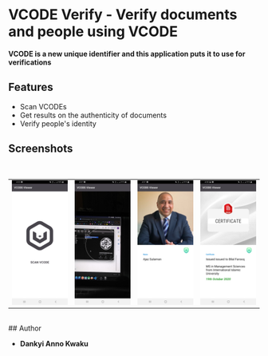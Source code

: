 # VCODE Verify - Verify documents and people using VCODE
**VCODE is a new unique identifier and this application puts it to use for verifications**

## Features
* Scan VCODEs
* Get results on the authenticity of documents
* Verify people's identity


## Screenshots
</br>
<div align="center">
   <table align="center" border="0" >
  <tr>
    <td>
      <img width="250" src="1.jpg"/>
    <td>
      <img width="250" src="2.jpg"/>
    </td>
    <td> 
     <img width="250" src="3.jpg"/>
    </td>
    <td> 
     <img width="250" src="4.jpg"/>
    </td>
  </table>
  </div>
</br>
## Author

* **Dankyi Anno Kwaku** 


